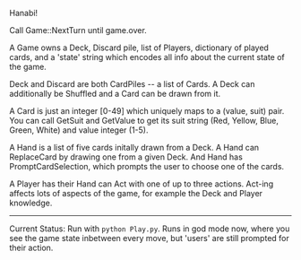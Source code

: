 Hanabi!

Call Game::NextTurn until game.over.

A Game owns a Deck, Discard pile, list of Players, dictionary of played cards, and a 'state' string which encodes all info about the current state of the game.

Deck and Discard are both CardPiles -- a list of Cards. A Deck can additionally be Shuffled and a Card can be drawn from it.

A Card is just an integer [0-49] which uniquely maps to a (value, suit) pair. You can call GetSuit and GetValue to get its suit string (Red, Yellow, Blue, Green, White) and value integer (1-5).

A Hand is a list of five cards initally drawn from a Deck. A Hand can ReplaceCard by drawing one from a given Deck. And Hand has PromptCardSelection, which prompts the user to choose one of the cards.

A Player has their Hand can Act with one of up to three actions. Act-ing affects lots of aspects of the game, for example the Deck and Player knowledge.

-------------------------------------------------------------

Current Status: Run with `python Play.py`. Runs in god mode now, where you see the game state inbetween every move, but 'users' are still prompted for their action.
